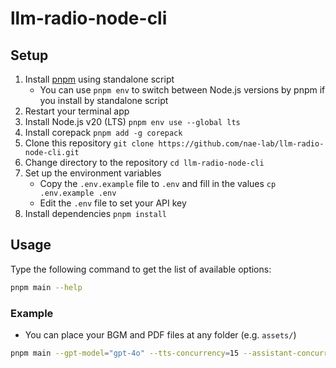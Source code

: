 # llm-radio-node-cli

## Setup

1. Install [pnpm](https://pnpm.io/installation#using-a-standalone-script) using standalone script
   - You can use `pnpm env` to switch between Node.js versions by pnpm if you install by standalone script
2. Restart your terminal app
3. Install Node.js v20 (LTS) `pnpm env use --global lts`
4. Install corepack `pnpm add -g corepack`
5. Clone this repository `git clone https://github.com/nae-lab/llm-radio-node-cli.git`
6. Change directory to the repository `cd llm-radio-node-cli`
7. Set up the environment variables
   - Copy the `.env.example` file to `.env` and fill in the values `cp .env.example .env`
   - Edit the `.env` file to set your API key
8. Install dependencies `pnpm install`

## Usage

Type the following command to get the list of available options:

```sh
pnpm main --help
```

### Example

- You can place your BGM and PDF files at any folder (e.g. `assets/`)

```sh
pnpm main --gpt-model="gpt-4o" --tts-concurrency=15 --assistant-concurrency=5 --bgm="assets/podcast-jazz-music.mp3" --bgm-volume=0.25 --minute=15 --papers="assets/Yahagi_et_al_2020_Suppression_of_floating_image_degradation_using_a_mechanical_vibration_of_a.pdf"
```
